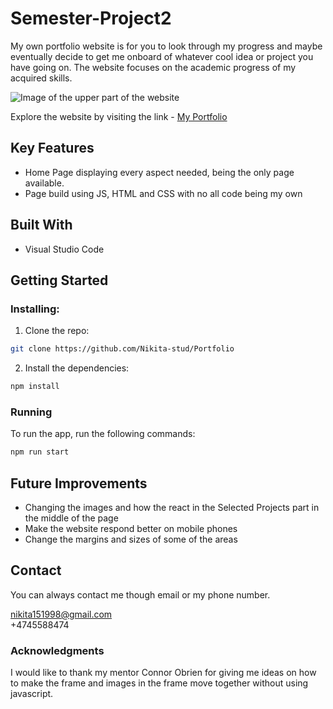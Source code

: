 # Semester-Project2

My own portfolio website is for you to look through my progress and maybe eventually decide to get me onboard of whatever cool idea or project you have going on. The website focuses on the academic progress of my acquired skills.

![Image of the upper part of the website](./images/portfolio-img.jpg)

Explore the website by visiting the link - [My Portfolio](https://nikitas-portfolio.netlify.app/)

## Key Features

- Home Page displaying every aspect needed, being the only page available.
- Page build using JS, HTML and CSS with no all code being my own

## Built With

- Visual Studio Code

## Getting Started

### Installing:

1. Clone the repo:

```bash
git clone https://github.com/Nikita-stud/Portfolio
```

2. Install the dependencies:

```bash
npm install
```

### Running

To run the app, run the following commands:

```bash
npm run start
```

## Future Improvements

- Changing the images and how the react in the Selected Projects part in the middle of the page
- Make the website respond better on mobile phones
- Change the margins and sizes of some of the areas

## Contact

You can always contact me though email or my phone number.

nikita151998@gmail.com
<br>
+4745588474

### Acknowledgments

I would like to thank my mentor Connor Obrien for giving me ideas on how to make the frame and images in the frame move together without using javascript.
